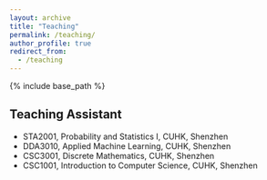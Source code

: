 ```yaml
---
layout: archive
title: "Teaching"
permalink: /teaching/
author_profile: true
redirect_from:
  - /teaching
---
```


{% include base_path %}

Teaching Assistant
-----
- STA2001, Probability and Statistics I, CUHK, Shenzhen
- DDA3010, Applied Machine Learning, CUHK, Shenzhen
- CSC3001, Discrete Mathematics, CUHK, Shenzhen
- CSC1001, Introduction to Computer Science, CUHK, Shenzhen 


